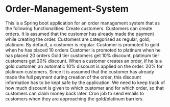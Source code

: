 # Order-Management-System

This is a Spring boot application for an order management system that as the following functionalities:
Create customers.
Customers can create orders. It is assumed that the customer has already made the payment while creating the order.
Customers are categorised as regular, gold, platinum.
By default, a customer is regular.
Customer is promoted to gold when he has placed 10 orders
Customer is promoted to platinum when he has placed 20 orders
Gold tier customers get 10% discount, platinum tier customers get 20% discount.
When a customer creates an order, if he is a gold customer, an automatic 10% discount is applied on the order. 20% for platinum customers.
Since it is assumed that the customer has already made the full payment during creation of the order, this discount information has to be kept safe by the application. We need to keep track of how much discount is given to which customer and for which order, so that customers can claim money back later.
Cron job to send emails to customers when they are approaching the gold/platinum barriers.
